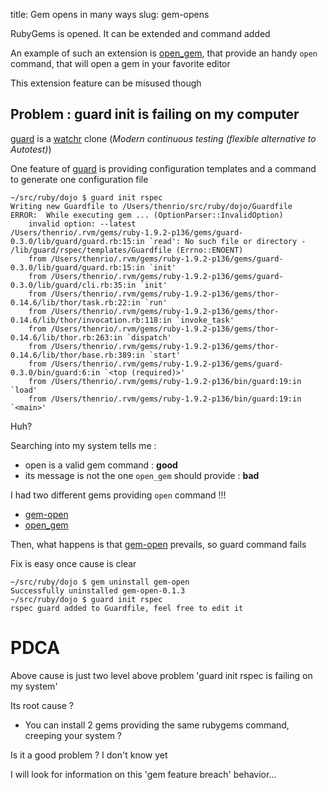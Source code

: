 title: Gem opens in many ways
slug: gem-opens

RubyGems is opened. It can be extended and command added

An example of such an extension is [open_gem](https://github.com/adamsanderson/open_gem), that provide an handy `open` command, that will open a gem in your favorite editor

This extension feature can be misused though

Problem : guard init is failing on my computer
----------------------------------------------
[guard](https://github.com/guard/guard) is a [watchr](https://github.com/mynyml/watchr) clone (_Modern continuous testing (flexible alternative to Autotest)_)

One feature of [guard](https://github.com/guard/guard) is providing configuration templates and a command to generate one configuration file

    ~/src/ruby/dojo $ guard init rspec
    Writing new Guardfile to /Users/thenrio/src/ruby/dojo/Guardfile
    ERROR:  While executing gem ... (OptionParser::InvalidOption)
        invalid option: --latest
    /Users/thenrio/.rvm/gems/ruby-1.9.2-p136/gems/guard-0.3.0/lib/guard/guard.rb:15:in `read': No such file or directory - /lib/guard/rspec/templates/Guardfile (Errno::ENOENT)
    	from /Users/thenrio/.rvm/gems/ruby-1.9.2-p136/gems/guard-0.3.0/lib/guard/guard.rb:15:in `init'
    	from /Users/thenrio/.rvm/gems/ruby-1.9.2-p136/gems/guard-0.3.0/lib/guard/cli.rb:35:in `init'
    	from /Users/thenrio/.rvm/gems/ruby-1.9.2-p136/gems/thor-0.14.6/lib/thor/task.rb:22:in `run'
    	from /Users/thenrio/.rvm/gems/ruby-1.9.2-p136/gems/thor-0.14.6/lib/thor/invocation.rb:118:in `invoke_task'
    	from /Users/thenrio/.rvm/gems/ruby-1.9.2-p136/gems/thor-0.14.6/lib/thor.rb:263:in `dispatch'
    	from /Users/thenrio/.rvm/gems/ruby-1.9.2-p136/gems/thor-0.14.6/lib/thor/base.rb:389:in `start'
    	from /Users/thenrio/.rvm/gems/ruby-1.9.2-p136/gems/guard-0.3.0/bin/guard:6:in `<top (required)>'
    	from /Users/thenrio/.rvm/gems/ruby-1.9.2-p136/bin/guard:19:in `load'
    	from /Users/thenrio/.rvm/gems/ruby-1.9.2-p136/bin/guard:19:in `<main>'
    
Huh?

Searching into my system tells me :

* open is a valid gem command : __good__
* its message is not the one `open_gem` should provide : __bad__

I had two different gems providing `open` command !!!

* [gem-open](https://github.com/fnando/gem-open)
* [open_gem](https://github.com/adamsanderson/open_gem)

Then, what happens is that [gem-open](https://github.com/fnando/gem-open) prevails, so guard command fails

Fix is easy once cause is clear

    ~/src/ruby/dojo $ gem uninstall gem-open
    Successfully uninstalled gem-open-0.1.3
    ~/src/ruby/dojo $ guard init rspec
    rspec guard added to Guardfile, feel free to edit it

PDCA
====
Above cause is just two level above problem 'guard init rspec is failing on my system'

Its root cause ?

* You can install 2 gems providing the same rubygems command, creeping your system ?

Is it a good problem ? I don't know yet

I will look for information on this 'gem feature breach' behavior...